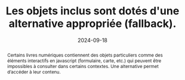 ---
title: "Les objets inclus sont dotés d'une alternative appropriée (fallback). "
abstract: "Certains livres numériques contiennent des objets particuliers comme des éléments interactifs en javascript (formulaire, carte, etc.) qui  peuvent être impossibles à consulter dans certains contextes. Une alternative permet d’accéder à leur contenu. "
categories: 
    - "Images et médias"
agrege: O4115-E026
opquast: '4 115'
indiceebook: '26'
description: "Règle n°26"
before: "25"
weight: "026"
after: "27"
actif: '1'
layout: rules
date: 2024-09-18
tags: 
    - "Écoconception"
    - "Interopérabilité"
objectif: 
    - "Fournir un accès à l'information pour les utilisateurs dont le dispositif de lecture ne supporte pas l'inclusion d'objets ou les technologies utilisées dans les objets inclus."
    - "Faciliter l'exploitation de ces contenus par les robots."
    - "Améliorer l’accessibilité des contenus aux personnes handicapées."
    - "Améliorer la prise en compte des contenus par les moteurs de recherche et outils d’indexation"
Meo: 
    - "Utiliser des mécanismes de repli intrinsèques (tels que ceux disponibles pour l'objet [html] et les éléments canvas) ou, lorsqu'un repli intrinsèque n'est pas applicable, en utilisant un repli au niveau du manifeste. Les chaînes de repli (Fallback) sont créées à l'aide de l'attribut de Fallback sur les éléments du manifest. Cet attribut fait référence à l'ID xml d'un autre élément du manifest qui constitue une solution de repli (Fallback) pour l'élément actuel. "
Controle: 
    - "Vérifier que le livre numérique reste lisible et utilisable sur un dispositif ancien ou en désactivant le support de javascript"
    - "Vérifier que les contenus de type object ou canevas ne sont pas nécessaire à la compréhension ou disposent d'une alternative textuelle."
epubcheck: false
ace: false
humancheck: true
ReadiumGoToolkit: 
Source: 
    - "Opquast"
Referentiel: 
    - "https://www.w3.org/TR/epub-33/#sec-resource-fallbacks"
steps: 
    - "Projet éditorial"
---